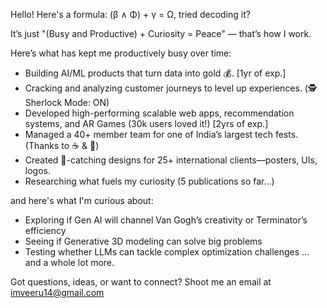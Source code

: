Hello!
Here's a formula: (β ∧ Φ) + γ = Ω, tried decoding it?

It’s just "(Busy and Productive) + Curiosity = Peace" — that’s how I work.

Here’s what has kept me productively busy over time:
 - Building AI/ML products that turn data into gold 💰. [1yr of exp.]
 - Cracking and analyzing customer journeys to level up experiences. (🕵️ Sherlock Mode: ON)
 - Developed high-performing scalable web apps, recommendation systems, and AR Games (30k users loved it!) [2yrs of exp.]
 - Managed a 40+ member team for one of India’s largest tech fests. (Thanks to :coffee: & 🥤)
 - Created 👀-catching designs for 25+ international clients—posters, UIs, logos.
 - Researching what fuels my curiosity (5 publications so far...)

and here's what I'm curious about:
 - Exploring if Gen AI will channel Van Gogh’s creativity or Terminator’s efficiency
 - Seeing if Generative 3D modeling can solve big problems 
 - Testing whether LLMs can tackle complex optimization challenges
… and a whole lot more.

Got questions, ideas, or want to connect? Shoot me an email at imveeru14@gmail.com
